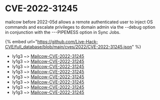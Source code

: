 # CVE-2022-31245

mailcow before 2022-05d allows a remote authenticated user to inject OS commands and escalate privileges to domain admin via the --debug option in conjunction with the ---PIPEMESS option in Sync Jobs.

{% embed url="https://github.com/Live-Hack-CVE/full_database/blob/main/cves/2022/CVE-2022-31245.json" %}


* ly1g3 ~> [Mailcow-CVE-2022-31245](https://www.alice-snow.ru/2022/database/cve-2022-31245/mailcow-cve-2022-31245-ly1g3)
* ly1g3 ~> [Mailcow-CVE-2022-31245](https://www.alice-snow.ru/2022/database/cve-2022-31245/mailcow-cve-2022-31245-ly1g3)
* ly1g3 ~> [Mailcow-CVE-2022-31245](https://www.alice-snow.ru/2022/database/cve-2022-31245/mailcow-cve-2022-31245-ly1g3)
* ly1g3 ~> [Mailcow-CVE-2022-31245](https://www.alice-snow.ru/2022/database/cve-2022-31245/mailcow-cve-2022-31245-ly1g3)
* ly1g3 ~> [Mailcow-CVE-2022-31245](https://www.alice-snow.ru/2022/database/cve-2022-31245/mailcow-cve-2022-31245-ly1g3)
* ly1g3 ~> [Mailcow-CVE-2022-31245](https://www.alice-snow.ru/2022/database/cve-2022-31245/mailcow-cve-2022-31245-ly1g3)
* ly1g3 ~> [Mailcow-CVE-2022-31245](https://www.alice-snow.ru/2022/database/cve-2022-31245/mailcow-cve-2022-31245-ly1g3)
* ly1g3 ~> [Mailcow-CVE-2022-31245](https://www.alice-snow.ru/2022/database/cve-2022-31245/mailcow-cve-2022-31245-ly1g3)